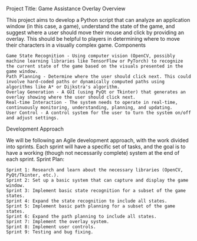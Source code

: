 Project Title: Game Assistance Overlay
Overview

This project aims to develop a Python script that can analyze an application window (in this case, a game), understand the state of the game, and suggest where a user should move their mouse and click by providing an overlay. This should be helpful to players in determining where to move their characters in a visually complex game.
Components

    Game State Recognition - Using computer vision (OpenCV, possibly machine learning libraries like TensorFlow or PyTorch) to recognize the current state of the game based on the visuals presented in the game window.
    Path Planning - Determine where the user should click next. This could involve hard-coded paths or dynamically computed paths using algorithms like A* or Dijkstra's algorithm.
    Overlay Generation - A GUI (using PyQt or Tkinter) that generates an overlay showing where the user should click next.
    Real-time Interaction - The system needs to operate in real-time, continuously monitoring, understanding, planning, and updating.
    User Control - A control system for the user to turn the system on/off and adjust settings.

Development Approach

We will be following an Agile development approach, with the work divided into sprints. Each sprint will have a specific set of tasks, and the goal is to have a working (though not necessarily complete) system at the end of each sprint.
Sprint Plan:

    Sprint 1: Research and learn about the necessary libraries (OpenCV, PyQt/Tkinter, etc.).
    Sprint 2: Set up a basic system that can capture and display the game window.
    Sprint 3: Implement basic state recognition for a subset of the game states.
    Sprint 4: Expand the state recognition to include all states.
    Sprint 5: Implement basic path planning for a subset of the game states.
    Sprint 6: Expand the path planning to include all states.
    Sprint 7: Implement the overlay system.
    Sprint 8: Implement user controls.
    Sprint 9: Testing and bug fixing.